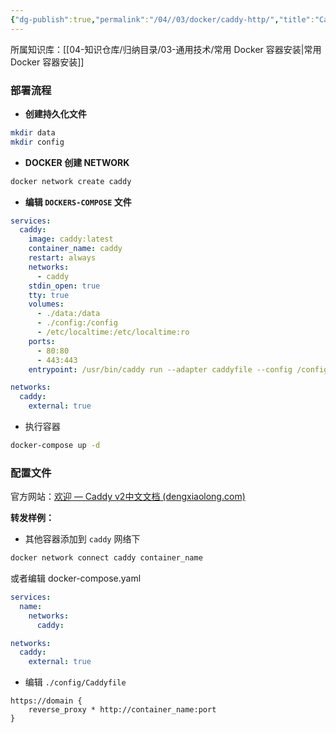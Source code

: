 ```yaml
---
{"dg-publish":true,"permalink":"/04//03/docker/caddy-http/","title":"Caddy http 服务部署","tags":["docker","docker compose"]}
---
```



所属知识库：[[04-知识仓库/归纳目录/03-通用技术/常用 Docker 容器安装\|常用 Docker 容器安装]]

### 部署流程

- **创建持久化文件**

```bash
mkdir data
mkdir config
```

- **DOCKER 创建 NETWORK**

```bash
docker network create caddy
```

- **编辑 `DOCKERS-COMPOSE` 文件**

``` yaml
services:
  caddy:
    image: caddy:latest
    container_name: caddy
    restart: always
    networks:
      - caddy
    stdin_open: true
    tty: true
    volumes:
      - ./data:/data
      - ./config:/config
      - /etc/localtime:/etc/localtime:ro
    ports:
      - 80:80
      - 443:443
    entrypoint: /usr/bin/caddy run --adapter caddyfile --config /config/Caddyfile

networks:
  caddy:
    external: true
```

- 执行容器

``` bash
docker-compose up -d
```

### 配置文件

官方网站：[欢迎 — Caddy v2中文文档 (dengxiaolong.com)](https://caddy2.dengxiaolong.com/docs/)

**转发样例：**

- 其他容器添加到 `caddy` 网络下

```bash
docker network connect caddy container_name
```

或者编辑 docker-compose.yaml

```yaml
services:
  name:
    networks:
      caddy:

networks:
  caddy:
    external: true
```

- 编辑 `./config/Caddyfile`

```
https://domain {
    reverse_proxy * http://container_name:port
}
```
